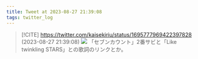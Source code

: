 ```yaml
---
title: Tweet at 2023-08-27 21:39:08
tags: twitter_log
---
```


> [!CITE] https://twitter.com/kaisekiriu/status/1695777969422397828 (2023-08-27 21:39:08)
> ![](https://twitter.com/kaisekiriu/status/1695777969422397828)
> 「セブンカウント」2番サビと「Like twinkling STARS」との歌詞のリンクとか。
